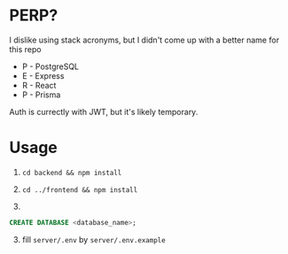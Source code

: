 # PERP?

I dislike using stack acronyms, but I didn't come up with a better name for this repo

- P - PostgreSQL
- E - Express
- R - React
- P - Prisma

Auth is currectly with JWT, but it's likely temporary.

# Usage

1. `cd backend && npm install`

2. `cd ../frontend && npm install`

3.

```sql
CREATE DATABASE <database_name>;
```

3. fill `server/.env` by `server/.env.example`
